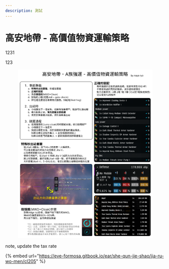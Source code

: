 ```yaml
---
description: 測試
---
```


# 高安地帶 - 高價值物資運輸策略

1231

123



<figure><img src=".gitbook/assets/高安地帶_A族強運_高價值物資運輸策略.png" alt=""><figcaption></figcaption></figure>

note, update the tax rate

{% embed url="https://eve-formosa.gitbook.io/ear/she-qun-jie-shao/jia-ru-wo-men/cl205" %}

